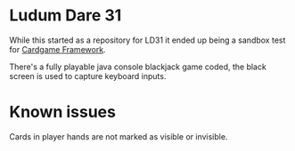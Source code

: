 Ludum Dare 31
=========================
While this started as a repository for LD31 it ended up being a sandbox test for [Cardgame Framework](https://github.com/pakoito/CardGameFramework/).

There's a fully playable java console blackjack game coded, the black screen is used to capture keyboard inputs.

Known issues
=========================
Cards in player hands are not marked as visible or invisible.